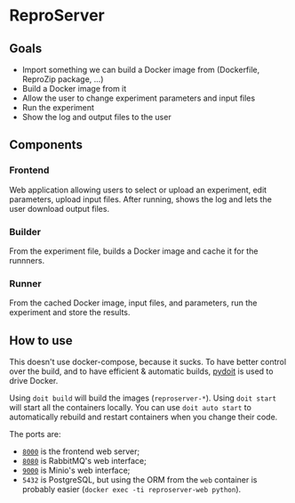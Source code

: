 ReproServer
===========

Goals
-----

  - Import something we can build a Docker image from (Dockerfile, ReproZip package, ...)
  - Build a Docker image from it
  - Allow the user to change experiment parameters and input files
  - Run the experiment
  - Show the log and output files to the user

Components
----------

### Frontend

Web application allowing users to select or upload an experiment, edit parameters, upload input files. After running, shows the log and lets the user download output files.

### Builder

From the experiment file, builds a Docker image and cache it for the runnners.

### Runner

From the cached Docker image, input files, and parameters, run the experiment and store the results.

How to use
----------

This doesn't use docker-compose, because it sucks. To have better control over the build, and to have efficient & automatic builds, [pydoit](http://pydoit.org/) is used to drive Docker.

Using `doit build` will build the images (`reproserver-*`). Using `doit start` will start all the containers locally. You can use `doit auto start` to automatically rebuild and restart containers when you change their code.

The ports are:

  - [`8000`](http://localhost:8000/) is the frontend web server;
  - [`8080`](http://localhost:8080/) is RabbitMQ's web interface;
  - [`9000`](http://localhost:9000/) is Minio's web interface;
  - `5432` is PostgreSQL, but using the ORM from the `web` container is probably easier (`docker exec -ti reproserver-web python`).
